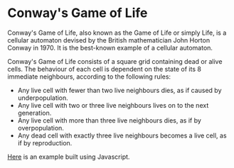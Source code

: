 # Conway's Game of Life

Conway's Game of Life, also known as the Game of Life or simply Life, is a cellular automaton devised by the British mathematician John Horton Conway in 1970. It is the best-known example of a cellular automaton.

Conway's Game of Life consists of a square grid containing dead or alive cells. The behaviour of each cell is dependent on the state of its 8 immediate neighbours, according to the following rules:

* Any live cell with fewer than two live neighbours dies, as if caused by underpopulation.
* Any live cell with two or three live neighbours lives on to the next generation.
* Any live cell with more than three live neighbours dies, as if by overpopulation.
* Any dead cell with exactly three live neighbours becomes a live cell, as if by reproduction.

[Here](https://game-of-life.developersworkspace.co.za/) is an example built using Javascript.